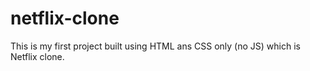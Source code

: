# netflix-clone
This is my first project built using HTML ans CSS only (no JS) which is Netflix clone.
